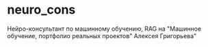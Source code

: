 # neuro_cons
Нейро-консультант по машинному обучению, RAG на "Машинное обучение, портфолио реальных проектов" Алексея Григорьева"
